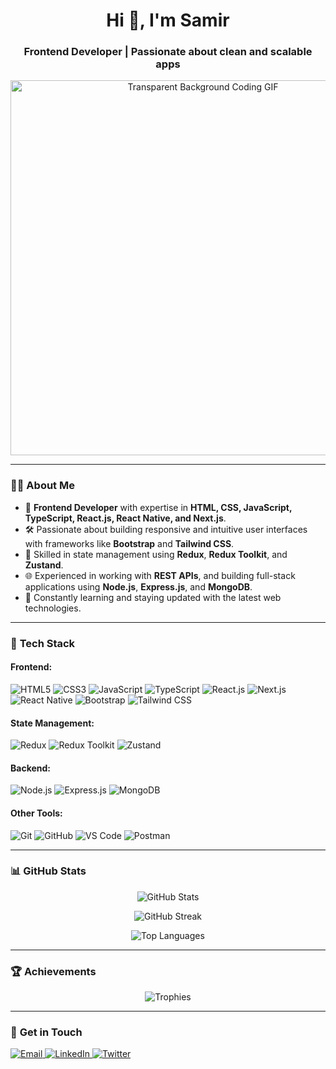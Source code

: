 <h1 align="center">Hi 👋, I'm Samir</h1>


<h3 align="center">Frontend Developer | Passionate about clean and scalable apps</h3>



<p align="center">
  <img src="https://i.giphy.com/media/v1.Y2lkPTc5MGI3NjExaGFjc3Z2OG1uamJnODgyN2x0anI1YXFpc3R1cWdqcWJuam9vMzBjZSZlcD12MV9pbnRlcm5hbF9naWZfYnlfaWQmY3Q9Zw/f3iwJFOVOwuy7K6FFw/giphy.gif" width="600" alt="Transparent Background Coding GIF" />
</p>

---


### 👨‍💻 **About Me**
- 🌟 **Frontend Developer** with expertise in **HTML, CSS, JavaScript, TypeScript, React.js, React Native, and Next.js**.
- 🛠️ Passionate about building responsive and intuitive user interfaces with frameworks like **Bootstrap** and **Tailwind CSS**.
- 🔄 Skilled in state management using **Redux**, **Redux Toolkit**, and **Zustand**.
- 🌐 Experienced in working with **REST APIs**, and building full-stack applications using **Node.js**, **Express.js**, and **MongoDB**.
- 🚀 Constantly learning and staying updated with the latest web technologies.

---

### 💼 **Tech Stack**

#### **Frontend:**
<p align="left">
  <img src="https://img.shields.io/badge/HTML5-E34F26?style=for-the-badge&logo=html5&logoColor=white" alt="HTML5" />
  <img src="https://img.shields.io/badge/CSS3-1572B6?style=for-the-badge&logo=css3&logoColor=white" alt="CSS3" />
  <img src="https://img.shields.io/badge/JavaScript-F7DF1E?style=for-the-badge&logo=javascript&logoColor=black" alt="JavaScript" />
  <img src="https://img.shields.io/badge/TypeScript-007ACC?style=for-the-badge&logo=typescript&logoColor=white" alt="TypeScript" />
  <img src="https://img.shields.io/badge/React-61DAFB?style=for-the-badge&logo=react&logoColor=black" alt="React.js" />
  <img src="https://img.shields.io/badge/Next.js-000000?style=for-the-badge&logo=nextdotjs&logoColor=white" alt="Next.js" />
  <img src="https://img.shields.io/badge/React%20Native-61DAFB?style=for-the-badge&logo=react&logoColor=black" alt="React Native" />
  <img src="https://img.shields.io/badge/Bootstrap-7952B3?style=for-the-badge&logo=bootstrap&logoColor=white" alt="Bootstrap" />
  <img src="https://img.shields.io/badge/Tailwind_CSS-38B2AC?style=for-the-badge&logo=tailwind-css&logoColor=white" alt="Tailwind CSS" />
</p>

#### **State Management:**
<p align="left">
  <img src="https://img.shields.io/badge/Redux-764ABC?style=for-the-badge&logo=redux&logoColor=white" alt="Redux" />
  <img src="https://img.shields.io/badge/Redux%20Toolkit-764ABC?style=for-the-badge&logo=redux&logoColor=white" alt="Redux Toolkit" />
  <img src="https://img.shields.io/badge/Zustand-000000?style=for-the-badge&logo=react&logoColor=white" alt="Zustand" />
</p>

#### **Backend:**
<p align="left">
  <img src="https://img.shields.io/badge/Node.js-339933?style=for-the-badge&logo=nodedotjs&logoColor=white" alt="Node.js" />
  <img src="https://img.shields.io/badge/Express.js-000000?style=for-the-badge&logo=express&logoColor=white" alt="Express.js" />
  <img src="https://img.shields.io/badge/MongoDB-47A248?style=for-the-badge&logo=mongodb&logoColor=white" alt="MongoDB" />
</p>

#### **Other Tools:**
<p align="left">
  <img src="https://img.shields.io/badge/Git-F05032?style=for-the-badge&logo=git&logoColor=white" alt="Git" />
  <img src="https://img.shields.io/badge/GitHub-181717?style=for-the-badge&logo=github&logoColor=white" alt="GitHub" />
  <img src="https://img.shields.io/badge/VS%20Code-0078D4?style=for-the-badge&logo=visual-studio-code&logoColor=white" alt="VS Code" />
  <img src="https://img.shields.io/badge/Postman-FF6C37?style=for-the-badge&logo=postman&logoColor=white" alt="Postman" />
</p>

---

### 📊 **GitHub Stats**

<p align="center">
  <img src="https://github-readme-stats.vercel.app/api?username=samirsharfi&show_icons=true&theme=radical" alt="GitHub Stats" />
</p>
<p align="center">
  <img src="https://github-readme-streak-stats.herokuapp.com/?user=samirsharfi&theme=radical" alt="GitHub Streak" />
</p>
<p align="center">
  <img src="https://github-readme-stats.vercel.app/api/top-langs?username=samirsharfi&show_icons=true&locale=en&layout=compact&theme=radical" alt="Top Languages" />
</p>

---

### 🏆 **Achievements**
<p align="center">
  <img src="https://github-profile-trophy.vercel.app/?username=samirsharfi&theme=radical" alt="Trophies" />
</p>

---

### 🌟 **Get in Touch**
<p align="left">
  <a href="mailto:your-email@example.com">
    <img src="https://img.shields.io/badge/Email-D14836?style=for-the-badge&logo=gmail&logoColor=white" alt="Email" />
  </a>
  <a href="https://linkedin.com/in/your-profile">
    <img src="https://img.shields.io/badge/LinkedIn-0077B5?style=for-the-badge&logo=linkedin&logoColor=white" alt="LinkedIn" />
  </a>
  <a href="https://twitter.com/your-profile">
    <img src="https://img.shields.io/badge/Twitter-1DA1F2?style=for-the-badge&logo=twitter&logoColor=white" alt="Twitter" />
  </a>
</p>
